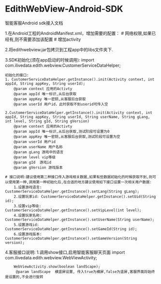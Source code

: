 # EdithWebView-Android-SDK

智能客服Android sdk接入文档

1.在Android工程的AndroidManifest.xml，增加需要的配置：
	<uses-sdk android:minSdkVersion="14" />
	# 网络权限,如果已经有,则不需要添加该配置
	<uses-permission android:name="android.permission.INTERNET" />
	# 增加activity
	<activity
        android:name="com.ilivedata.edith.webview.WebViewActivity"
        android:configChanges="screenSize|keyboardHidden|orientation">
	</activity>

2.将edithwebview.jar包拷贝到工程app中的libs文件夹下.

3.SDK初始化(须在app启动的时候调用):
	import com.ilivedata.edith.webview.CustomerServiceDataHelper;

	初始化的接口:
	1. CustomerServiceDataHelper.getInstance().init(Activity context, int appId, String appKey, String userId);
		@param context 应用的Activty
		@param appId 唯一标识,从后台获取
		@param appKey 唯一密钥,从客服后台获取
		@param userId 用户id，此时获取不到userid可传入空

	2.CustomerServiceDataHelper.getInstance().init(Activity context, int appId, String appKey, String userId, String userName, String gLang, int level, String gId, String gVersion)
		@param context 应用的Activty
		@param appId 唯一标识,从后台获取,测试阶段可设置为0
		@param appKey 唯一密钥,从客服后台获取,测试阶段可设置为空
		@param userId 用户id
		@param userName 用户名称
		@param gLang 游戏中的语言
		@param level vip等级
		@param gId  游戏id
		@param gVersion 游戏版本

	# 接口说明:建议使用第二种接口传入游戏相关数据,如果有些数据初始化的时候获取不到,则可以使用第一种,调用第一种初始化后,在合适的地方建议使用如下接口设置一次相关用户数据:
		1.设置游戏语言: CustomerServiceDataHelper.getInstance().setLang(String gLang);
		2.设置玩家id: CustomerServiceDataHelper.getInstance().setUid(String id);
		3.设置vip等级: CustomerServiceDataHelper.getInstance().setVipLevel(int level);
		4.设置玩家名称: CustomerServiceDataHelper.getInstance().setUserName(String userName);
		5.设置游戏id: CustomerServiceDataHelper.getInstance().setGameId(String id);
		6.设置游戏版本: CustomerServiceDataHelper.getInstance().setGameVersion(String version);

4.客服接口说明:
	1.调用show接口,启用智能客服聊天页面
		import com.ilivedata.edith.webview.WebViewActivity;

		WebViewActivity.show(boolean landScape);
		 @param landScape  横竖屏设置, 传入true为横屏,false为竖屏,客服界面将始终是设置的,不会进行旋转


